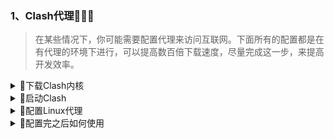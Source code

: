 ### 1、Clash代理🚀🚀🚀

> 在某些情况下，你可能需要配置代理来访问互联网。下面所有的配置都是在有代理的环境下进行，可以提高数百倍下载速度，尽量完成这一步，来提高开发效率。

<details><summary>🚀下载Clash内核</summary>

- 查看Linux系统版本

  ```sh
  uname -a
  ```

- [选择对应的clash内核下载](https://www.clash.la/archives/755/) (点击即可)

- 使用scp将内核文件复制到远程昇腾

  ```
  # 语法
  scp SourceFile user@host:directory/TargetFile

  # 示例
  scp ./clash-linux-amd64-v1.18.0.gz  root@10.10.0.2:/root
  ```

- [***补充:scp命令详解***](./doc/ssh/scp.md)
>scp是 SSH 提供的一个客户端程序，用来在两台主机之间加密传送文件（即复制文件）,不了解scp命令的点击进去仔细观看，后续所有远程传输文件皆使用给scp命令进行


</details>
<details><summary>🚀启动Clash</summary>

- 在用户目录下创建 clash 文件夹

  ```
  cd && mkdir clash
  ```

- 移动并解压clash内核文件,并添加执行权限

  ```
  # 解压内核文件
  tar -xvf ./clash-linux-amd64-v1.18.0.gz

  # 重命名内核文件
  mv ./clash-linux-arm64 clash

  # 移动到clash执行文件到clash文件夹内
  mv ../root/clash ./clash
  ```

- 下载 Clash 配置文件

  ```
  # 这是个示例，请用自己的购买代理的url
  wget -O config.yaml "https://bl7gc.no-mad-world.club/link/EXxV5spf9gJDYri6?clash=x"
  ```

- Start Clash!
  ```
  ./clash -d .
  ```

- 运行成功示例

  ![](../../img/clash成功示例.png)

</details>

<details><summary>🚀配置Linux代理</summary>

- 编辑 ~/.bashrc

  ```
  vim ~/.bashrc
  ```

- 在最底部加上如下内容，一键配置代理
  ```
  # 获取默认路由的IP地址，并将其赋值给变量hostip，可直接赋值为"127.0.0.1"
  export hostip=$(ip route | grep default | awk '{print $3}')
  export socks_hostport=7890
  export http_hostport=7890
  alias proxy='
      export https_proxy="http://${hostip}:${http_hostport}"
      export http_proxy="http://${hostip}:${http_hostport}"
      export ALL_PROXY="socks5://${hostip}:${socks_hostport}"
      export all_proxy="socks5://${hostip}:${socks_hostport}"
  '
  alias unproxy='
      unset ALL_PROXY
      unset https_proxy
      unset http_proxy
      unset all_proxy
  '
  alias echoproxy='
      echo $ALL_PROXY
      echo $all_proxy
      echo $https_proxy
      echo $http_proxy
  '
  #end proxy
  ```
- 注意：使用网卡连接WIFI，可能会出现本机IP地址获取不对的情况，导致访问不了外部网络
   >可以将 `export hostip=$(ip route | grep default | awk '{print $3}')` 替换成`127.0.0.1`
   ```
   export hostip=127.0.0.1
   ```

</details>

<details><summary>🚀配置完之后如何使用</summary>

- 打开一个终端进入昇腾开发环境，执行clash文件

  ```
  ./clash/clash -d .
  ```
- 执行成功截图
  ![](../../img/clash成功示例.png)

- 打开另一终端再次进入昇腾开发环境，配置系统代理

  ```
  # 执行脚本，配置代理
  proxy

  # 查看代理是否配置成功
  echoproxy

  ```
- 验证代理是否配置成功

  ```
  # 向google.com发送一个HTTP GET请求
  curl google.com
  ```

- 配置成功截图

  ![](../../img/访问Google成功截图.png)

</details>

